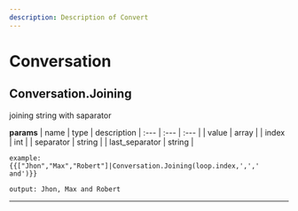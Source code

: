 ```yaml
---
description: Description of Convert
---
```


# Conversation


## Conversation.Joining
joining string with saparator


**params**
    | name | type  | description
    | :--- | :---  | :---        |
    | value | array  | 
    | index | int  | 
    | separator | string  | 
    | last_separator | string  | 

```
example: {{["Jhon","Max","Robert"]|Conversation.Joining(loop.index,',',' and')}}

output: Jhon, Max and Robert

```
---
```

```


